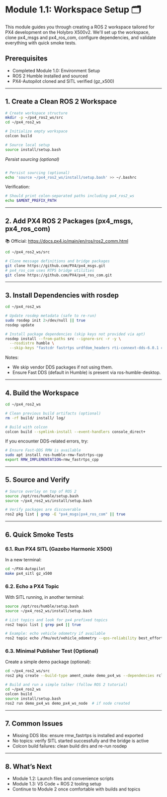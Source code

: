 # Module 1.1: Workspace Setup 🗂️

This module guides you through creating a ROS 2 workspace tailored for PX4 development on the Holybro X500v2. We'll set up the workspace, clone px4_msgs and px4_ros_com, configure dependencies, and validate everything with quick smoke tests.

## Prerequisites
- Completed Module 1.0: Environment Setup
- ROS 2 Humble installed and sourced
- PX4-Autopilot cloned and SITL verified (gz_x500)

---

## 1. Create a Clean ROS 2 Workspace

```bash
# Create workspace structure
mkdir -p ~/px4_ros2_ws/src
cd ~/px4_ros2_ws

# Initialize empty workspace
colcon build

# Source local setup
source install/setup.bash
```

*Persist sourcing (optional)*
```bash

# Persist sourcing (optional)
echo 'source ~/px4_ros2_ws/install/setup.bash' >> ~/.bashrc
```

Verification:
```bash
# Should print colon-separated paths including px4_ros2_ws
echo $AMENT_PREFIX_PATH
```

---

## 2. Add PX4 ROS 2 Packages (px4_msgs, px4_ros_com)

📚 Official: https://docs.px4.io/main/en/ros/ros2_comm.html

```bash
cd ~/px4_ros2_ws/src

# Clone message definitions and bridge packages
git clone https://github.com/PX4/px4_msgs.git
# px4_ros_com uses RTPS bridge utilities
git clone https://github.com/PX4/px4_ros_com.git

```

---

## 3. Install Dependencies with rosdep

```bash
cd ~/px4_ros2_ws

# Update rosdep metadata (safe to re-run)
sudo rosdep init 2>/dev/null || true
rosdep update

# Install package dependencies (skip keys not provided via apt)
rosdep install --from-paths src --ignore-src -r -y \
  --rosdistro humble \
  --skip-keys "fastcdr fastrtps urdfdom_headers rti-connext-dds-6.0.1 cyclonedds"
```

Notes:
- We skip vendor DDS packages if not using them.
- Ensure Fast DDS (default in Humble) is present via ros-humble-desktop.

---

## 4. Build the Workspace

```bash
cd ~/px4_ros2_ws

# Clean previous build artifacts (optional)
rm -rf build/ install/ log/

# Build with colcon
colcon build --symlink-install --event-handlers console_direct+
```

If you encounter DDS-related errors, try:
```bash
# Ensure Fast-DDS RMW is available
sudo apt install ros-humble-rmw-fastrtps-cpp
export RMW_IMPLEMENTATION=rmw_fastrtps_cpp
```

---

## 5. Source and Verify

```bash
# Source overlay on top of ROS 2
source /opt/ros/humble/setup.bash
source ~/px4_ros2_ws/install/setup.bash

# Verify packages are discoverable
ros2 pkg list | grep -E "px4_msgs|px4_ros_com" || true
```

---

## 6. Quick Smoke Tests

### 6.1. Run PX4 SITL (Gazebo Harmonic X500)
In a new terminal:
```bash
cd ~/PX4-Autopilot
make px4_sitl gz_x500
```

### 6.2. Echo a PX4 Topic
With SITL running, in another terminal:
```bash
source /opt/ros/humble/setup.bash
source ~/px4_ros2_ws/install/setup.bash

# List topics and look for px4 prefixed topics
ros2 topic list | grep px4 || true

# Example: echo vehicle odometry if available
ros2 topic echo /fmu/out/vehicle_odometry --qos-reliability best_effort --qos-durability volatile
```

### 6.3. Minimal Publisher Test (Optional)
Create a simple demo package (optional):
```bash
cd ~/px4_ros2_ws/src
ros2 pkg create --build-type ament_cmake demo_px4_ws --dependencies rclcpp std_msgs

# Build and run a simple talker (follow ROS 2 tutorial)
cd ~/px4_ros2_ws
colcon build
source install/setup.bash
ros2 run demo_px4_ws demo_px4_ws_node  # if node created
```

---

## 7. Common Issues
- Missing DDS libs: ensure rmw_fastrtps is installed and exported
- No topics: verify SITL started successfully and the bridge is active
- Colcon build failures: clean build dirs and re-run rosdep

---

## 8. What’s Next
- Module 1.2: Launch files and convenience scripts
- Module 1.3: VS Code + ROS 2 tooling setup
- Continue to Module 2 once comfortable with builds and topics
